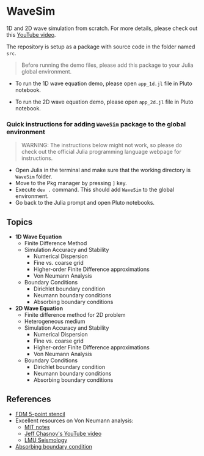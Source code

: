 # WaveSim
1D and 2D wave simulation from scratch. For more details, please check out this [YouTube video]().


The repository is setup as a package with source code in the folder named `src`. 

> Before running the demo files, please add this package to your Julia global environment.

- To run the 1D wave equation demo, please open `app_1d.jl` file in Pluto notebook.

- To run the 2D wave equation demo, please open `app_2d.jl` file in Pluto notebook.

### Quick instructions for adding `WaveSim` package to the global environment
> WARNING: The instructions below might not work, so please do check out the official Julia programming language webpage for instructions.

- Open Julia in the terminal and make sure that the working directory is `WaveSim` folder.
- Move to the Pkg manager by pressing `]` key.
- Execute `dev .` command. This should add `WaveSim` to the global environment.
- Go back to the Julia prompt and open Pluto notebooks.


## Topics
- **1D Wave Equation**
    - Finite Difference Method
    - Simulation Accuracy and Stability
        - Numerical Dispersion
        - Fine vs. coarse grid
        - Higher-order Finite Difference approximations
        - Von Neumann Analysis
    - Boundary Conditions
        - Dirichlet boundary condition
        - Neumann boundary conditions
        - Absorbing boundary conditions
- **2D Wave Equation**
    - Finite difference method for 2D problem
    - Heterogeneous medium
    - Simulation Accuracy and Stability
        - Numerical Dispersion
        - Fine vs. coarse grid
        - Higher-order Finite Difference approximations
        - Von Neumann Analysis
    - Boundary Conditions
        - Dirichlet boundary condition
        - Neumann boundary conditions
        - Absorbing boundary conditions

## References
- [FDM 5-point stencil](https://math.stackexchange.com/questions/262701/how-to-obtain-prove-5-stencil-formula-for-2nd-derivative)
- Excellent resources on Von Neumann analysis:
    - [MIT notes](https://math.mit.edu/classes/18.300/Notes/Notes_vNSA.pdf)
    - [Jeff Chasnov's YouTube video](https://www.youtube.com/watch?v=QUiUGNwNNmo)
    - [LMU Seismology](https://www.youtube.com/watch?v=5_VtrWGaEGM)
- [Absorbing boundary condition](https://www.jpier.org/ac_api/download.php?id=0506213)
